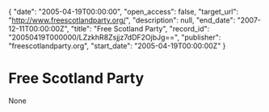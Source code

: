 {
  "date": "2005-04-19T00:00:00", 
  "open_access": false, 
  "target_url": "http://www.freescotlandparty.org/", 
  "description": null, 
  "end_date": "2007-12-11T00:00:00Z", 
  "title": "Free Scotland Party", 
  "record_id": "20050419T000000/LZzkhR8Zsjjz7dDF2OjbJg==", 
  "publisher": "freescotlandparty.org", 
  "start_date": "2005-04-19T00:00:00Z"
}

# Free Scotland Party

None
